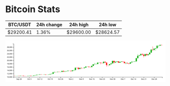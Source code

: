 # Bitcoin Stats

BTC/USDT|24h change|24h high|24h low|
|---|---|---|---|
|$29200.41|1.36%|$29600.00|$28624.57|

<img src="./chart.svg">
